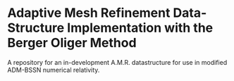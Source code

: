 # Adaptive Mesh Refinement Data-Structure Implementation with the Berger Oliger Method
A repository for an in-development A.M.R. datastructure for use in modified ADM-BSSN numerical relativity.
